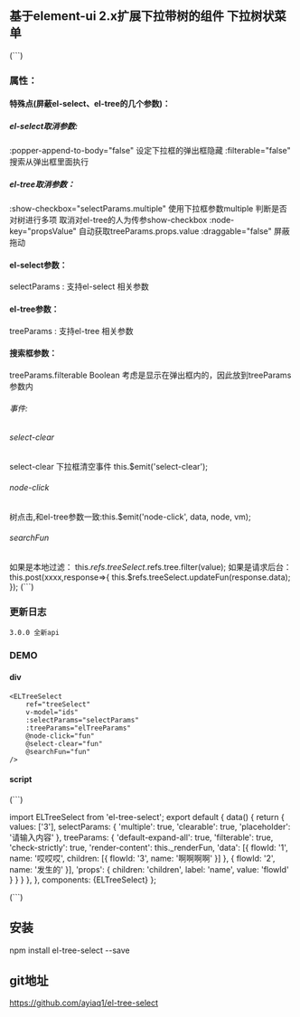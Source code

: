 ## 基于element-ui 2.x扩展下拉带树的组件 下拉树状菜单
(```)
### 属性：

#### 特殊点(屏蔽el-select、el-tree的几个参数)：

##### el-select取消参数:
:popper-append-to-body="false" 设定下拉框的弹出框隐藏
:filterable="false"            搜索从弹出框里面执行

##### el-tree取消参数：
:show-checkbox="selectParams.multiple"  使用下拉框参数multiple 判断是否对树进行多项 取消对el-tree的人为传参show-checkbox
:node-key="propsValue"  自动获取treeParams.props.value
:draggable="false"      屏蔽拖动

#### el-select参数：
selectParams  :     支持el-select 相关参数

#### el-tree参数：
treeParams  :     支持el-tree 相关参数

#### 搜索框参数：
treeParams.filterable   Boolean 考虑是显示在弹出框内的，因此放到treeParams参数内

######  事件:    

###### select-clear
select-clear 下拉框清空事件   this.$emit('select-clear');

###### node-click
树点击,和el-tree参数一致:this.$emit('node-click', data, node, vm);

###### searchFun  
如果是本地过滤：
this.$refs.treeSelect.$refs.tree.filter(value);
如果是请求后台：
this.post(xxxx,response=>{
    this.$refs.treeSelect.updateFun(response.data);
});
(```)
### 更新日志
    3.0.0 全新api
### DEMO
#### div
    <ELTreeSelect
        ref="treeSelect"
        v-model="ids"
        :selectParams="selectParams"
        :treeParams="elTreeParams"
        @node-click="fun"
        @select-clear="fun"
        @searchFun="fun"
    />


#### script
(```)

import ELTreeSelect from 'el-tree-select';
export default {
    data() {
        return {
            values: ['3'],
            selectParams: {
                'multiple': true,
                'clearable': true,
                'placeholder': '请输入内容'
            },
            treeParams: {
                'default-expand-all': true,
                'filterable': true,
                'check-strictly': true,
                'render-content': this._renderFun,
                'data': [{
                    flowId: '1', name: '哎哎哎',
                    children: [{ flowId: '3', name: '啊啊啊啊' }]
                },
                {
                    flowId: '2',
                    name: '发生的'
                }],
                'props': {
                    children: 'children',
                    label: 'name',
                    value: 'flowId'
                }
            }
        }
    },
},
components: {ELTreeSelect}
};

(```)
## 安装

npm install el-tree-select --save

## git地址
https://github.com/ayiaq1/el-tree-select

